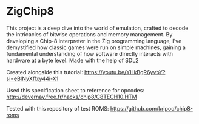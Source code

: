 # ZigChip8

This project is a deep dive into the world of emulation, crafted to decode the intricacies of bitwise operations and memory management. By developing a Chip-8 interpreter in the Zig programming language, I've demystified how classic games were run on simple machines, gaining a fundamental understanding of how software directly interacts with hardware at a byte level. Made with the help of SDL2

Created alongside this tutorial: https://youtu.be/YHkBgR6yvbY?si=eBINyXffxy44i-X1

Used this specification sheet to reference for opcodes: http://devernay.free.fr/hacks/chip8/C8TECH10.HTM

Tested with this repository of test ROMS: https://github.com/kripod/chip8-roms

